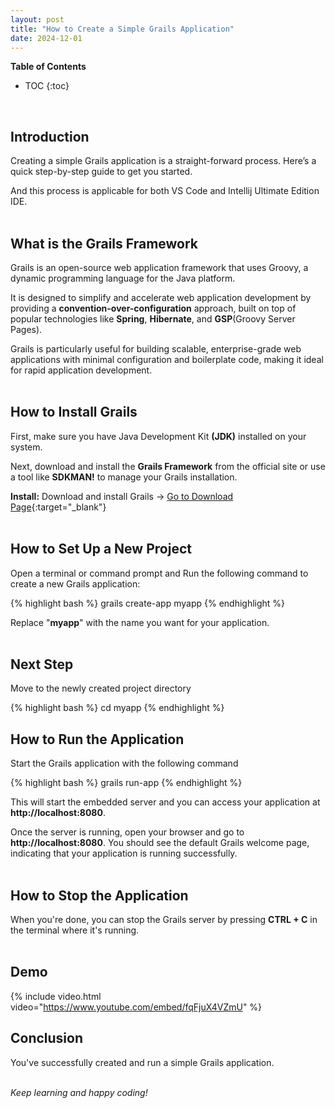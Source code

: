 ```yaml
---
layout: post
title: "How to Create a Simple Grails Application"
date: 2024-12-01
---
```


**Table of Contents**
- TOC
{:toc}
<br>

## Introduction

Creating a simple Grails application is a straight-forward process. Here’s a quick step-by-step guide to get you started.
 
And this process is applicable for both VS Code and Intellij Ultimate Edition IDE.
<br>
<br>

## What is the Grails Framework

Grails is an open-source web application framework that uses Groovy, a dynamic programming language for the Java platform.

It is designed to simplify and accelerate web application development by providing a
**convention-over-configuration** approach, built on top of popular technologies like **Spring**, **Hibernate**, and **GSP**(Groovy Server Pages).

Grails is particularly useful for building scalable, enterprise-grade web applications with minimal configuration and boilerplate code, making it ideal for rapid application development.
<br>
<br>

## How to Install Grails

First, make sure you have Java Development Kit **(JDK)** installed on your system.

Next, download and install the **Grails Framework** from the official site or use a tool like **SDKMAN!** to manage your Grails installation.

**Install:** Download and install Grails -> [Go to Download Page](https://grails.org/download.html){:target="\_blank"}
<br>
<br>

## How to Set Up a New Project

Open a terminal or command prompt and
Run the following command to create a new Grails application:

{% highlight bash %}
grails create-app myapp
{% endhighlight %}

Replace "**myapp**" with the name you want for your application.
<br>
<br>

## Next Step
Move to the newly created project directory

{% highlight bash %}
cd myapp
{% endhighlight %}
<br>

## How to Run the Application

Start the Grails application with the following command

{% highlight bash %}
grails run-app
{% endhighlight %}

This will start the embedded server and you can access your application at **http://localhost:8080**.

Once the server is running, open your browser and go to **http://localhost:8080**. You should see the default Grails welcome page, indicating that your application is running successfully.
<br>
<br>

## How to Stop the Application

When you're done, you can stop the Grails server by pressing **CTRL + C** in the terminal where it's running.
<br>
<br>

## Demo

{% include video.html video="https://www.youtube.com/embed/fqFjuX4VZmU" %}
<br>

## Conclusion

You've successfully created and run a simple Grails application.
<br>
<br>

_Keep learning and happy coding!_
